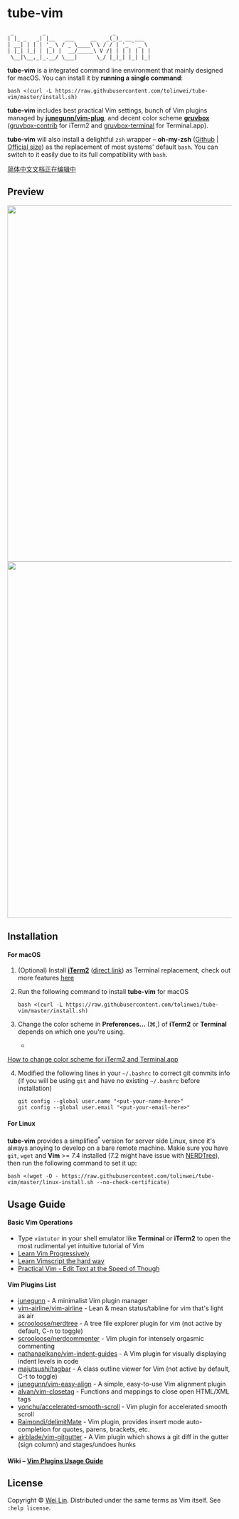 tube-vim
============
```
 _         _                     _
| |_ _   _| |__   ___     __   _(_)_ __ ___
| __| | | | '_ \ / _ \____\ \ / / | '_ ` _ \
| |_| |_| | |_) |  __/_____\ V /| | | | | | |
 \__|\__,_|_.__/ \___|      \_/ |_|_| |_| |_|

```

**tube-vim** is a integrated command line environment that mainly designed for macOS. You can install it by **running a single command**:
```
bash <(curl -L https://raw.githubusercontent.com/tolinwei/tube-vim/master/install.sh)
```
**tube-vim** includes best practical Vim settings, bunch of Vim plugins managed by **[junegunn/vim-plug](https://github.com/junegunn/vim-plug)**, and decent color scheme **[gruvbox](https://github.com/morhetz/gruvbox)** ([gruvbox-contrib](https://github.com/morhetz/gruvbox-contrib) for iTerm2 and [gruvbox-terminal](https://github.com/flipxfx/gruvbox-terminal) for Terminal.app).

**tube-vim** will also install a delightful `zsh` wrapper – **oh-my-zsh** ([Github](https://github.com/robbyrussell/oh-my-zsh) | [Official size](http://ohmyz.sh/)) as the replacement of most systems' default `bash`. You can switch to it easily due to its full compatibility with `bash`.

<a href="https://github.com/tolinwei/tube-vim/wiki/%E7%AE%80%E4%BD%93%E4%B8%AD%E6%96%87%E6%96%87%E6%A1%A3" target="_blank">
简体中文文档正在编辑中</a>

## Preview
<img src="https://raw.githubusercontent.com/tolinwei/dev-config/master/preview/gruvbox-java.png" width="800">
<img src="https://raw.githubusercontent.com/tolinwei/dev-config/master/preview/gruvbox-vimrc.png" width="800">


## Installation

#### For macOS
1. (Optional) Install **[iTerm2](https://iterm2.com/index.html)** ([direct link](https://iterm2.com/downloads/stable/iTerm2_v2_0.zip)) as Terminal replacement, check out more features [here](https://iterm2.com/features.html)

2. Run the following command to install **tube-vim** for macOS
     ```
     bash <(curl -L https://raw.githubusercontent.com/tolinwei/tube-vim/master/install.sh)
     ```
3. Change the color scheme in **Preferences...** (⌘,) of **iTerm2** or **Terminal** depends on which one you're using.
     + <a href="https://github.com/tolinwei/tube-vim/wiki/How-to-change-color-scheme-for-iTerm2-and-Terminal.app" target="_blank">
How to change color scheme for iTerm2 and Terminal.app</a>

4. Modified the following lines in your `~/.bashrc` to correct git commits info (if you will be using `git` and have no existing `~/.bashrc` before installation)
     ```
     git config --global user.name "<put-your-name-here>"
     git config --global user.email "<put-your-email-here>"
     ```

#### For Linux

**tube-vim** provides a simplified<sup>*</sup> version for server side Linux, since it's always anoying to develop on a bare remote machine. Makie sure you have `git`, `wget` and __Vim__ >= 7.4 installed (7.2 might have issue with [NERDTree](https://github.com/scrooloose/nerdtree)), then run the following command to set it up:
```
bash <(wget -O - https://raw.githubusercontent.com/tolinwei/tube-vim/master/linux-install.sh --no-check-certificate)
```

## Usage Guide

#### Basic Vim Operations

- Type `vimtutor` in your shell emulator like **Terminal** or **iTerm2** to open the most rudimental yet intuitive tutorial of Vim
- [Learn Vim Progressively](http://yannesposito.com/Scratch/en/blog/Learn-Vim-Progressively/)
- [Learn Vimscript the hard way](http://learnvimscriptthehardway.stevelosh.com/)
- [Practical Vim - Edit Text at the Speed of Though](http://media.pragprog.com/titles/dnvim/toc.pdf)

#### Vim Plugins List

- [junegunn](https://github.com/junegunn/vim-plug) - A minimalist Vim plugin manager
- [vim-airline/vim-airline](https://github.com/vim-airline/vim-airline) - Lean & mean status/tabline for vim that's light as air
- [scrooloose/nerdtree](https://github.com/scrooloose/nerdtree) - A tree file explorer plugin for vim (not active by default, C-n to toggle)
- [scrooloose/nerdcommenter](https://github.com/scrooloose/nerdcommenter) - Vim plugin for intensely orgasmic commenting
- [nathanaelkane/vim-indent-guides](https://github.com/nathanaelkane/vim-indent-guides) - A Vim plugin for visually displaying indent levels in code
- [majutsushi/tagbar](https://github.com/majutsushi/tagbar) - A class outline viewer for Vim (not active by default, C-t to toggle)
- [junegunn/vim-easy-align](https://github.com/junegunn/vim-easy-align) - A simple, easy-to-use Vim alignment plugin
- [alvan/vim-closetag](https://github.com/alvan/vim-closetag) - Functions and mappings to close open HTML/XML tags 
- [yonchu/accelerated-smooth-scroll](https://github.com/yonchu/accelerated-smooth-scroll) - Vim plugin for accelerated smooth scroll
- [Raimondi/delimitMate](https://github.com/Raimondi/delimitMate) - Vim plugin, provides insert mode auto-completion for quotes, parens, brackets, etc.
- [airblade/vim-gitgutter](https://github.com/airblade/vim-gitgutter) - A Vim plugin which shows a git diff in the gutter (sign column) and stages/undoes hunks

#### Wiki – [Vim Plugins Usage Guide](https://github.com/tolinwei/tube-vim/wiki/Vim-Plugins-Usage-Guide)

## License

Copyright © [Wei Lin](http://www.linkedin.com/in/tolinwei). Distributed under the same terms as Vim itself. See `:help license`.

